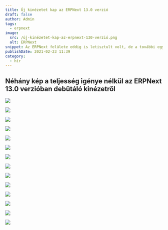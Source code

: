 ```yaml
---
title: Új kinézetet kap az ERPNext 13.0 verzió
draft: false
author: Admin
tags:
  - erpnext
image:
  src: /új-kinézetet-kap-az-erpnext-130-verzió.png
  alt: ERPNext
snippet: Az ERPNext felülete eddig is letisztult volt, de a további egyszerűsítés mellett most már talán szépnek is mondható. Persze ez ízlés kérdése, de a képek alapján mindenki döntse el magának.
publishDate: 2021-02-23 11:39
category:
  - hír
---
```


## Néhány kép a teljesség igénye nélkül az ERPNext 13.0 verzióban debütáló kinézetről

![](/images/új-kinézetet-kap-az-erpnext-130-verzió.png)

![](/images/n8poozx.jpe)

![](/images/rQEumsm.png)

![](/images/Nkig4kq.png)

![](/images/9zMH400.png)

![](/images/FP2Awuh.png)

![](/images/8UaySeQ.png)

![](/images/6DHDi62.png)

![](/images/Bh9PiHf.png)

![](/images/TAabxTX.png)

![](/images/akFwxF8.png)

![](/images/UP26jaZ.png)

![](/images/jtZR6dX.png)

![](/images/h0gJyi2.png)
